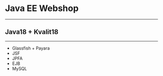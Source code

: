 # Java EE Webshop

----

## Java18 + Kvalit18

----

- Glassfish + Payara
- JSF
- JPFA
- EJB
- MySQL

